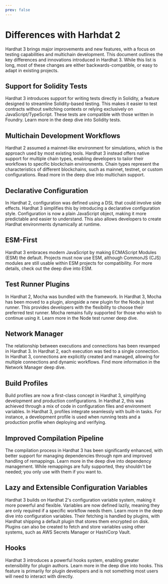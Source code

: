 ```yaml
---
prev: false
---
```


# Differences with Harhdat 2

Hardhat 3 brings major improvements and new features, with a focus on testing capabilities and multichain development. This document outlines the key differences and innovations introduced in Hardhat 3. While this list is long, most of these changes are either backwards-compatible, or easy to adapt in existing projects.

## Support for Solidity Tests

Hardhat 3 introduces support for writing tests directly in Solidity, a feature designed to streamline Solidity-based testing. This makes it easier to test contracts without switching contexts or relying exclusively on JavaScript/TypeScript. These tests are compatible with those written in Foundry. Learn more in the deep dive into Solidity tests.

## Multichain Development Workflows

Hardhat 2 assumed a mainnet-like environment for simulations, which is the approach used by most existing tools. Hardhat 3 instead offers native support for multiple chain types, enabling developers to tailor their workflows to specific blockchain environments. Chain types represent the characteristics of different blockchains, such as mainnet, testnet, or custom configurations. Read more in the deep dive into multichain support.

## Declarative Configuration

In Hardhat 2, configuration was defined using a DSL that could involve side effects. Hardhat 3 simplifies this by introducing a declarative configuration style. Configuration is now a plain JavaScript object, making it more predictable and easier to understand. This also allows developers to create Hardhat environments dynamically at runtime.

## ESM-First

Hardhat 3 embraces modern JavaScript by making ECMAScript Modules (ESM) the default. Projects must now use ESM, although CommonJS (CJS) modules are still usable within ESM projects for compatibility. For more details, check out the deep dive into ESM.

## Test Runner Plugins

In Hardhat 2, Mocha was bundled with the framework. In Hardhat 3, Mocha has been moved to a plugin, alongside a new plugin for the Node.js test runner. This provides developers with the flexibility to choose their preferred test runner. Mocha remains fully supported for those who wish to continue using it. Learn more in the Node test runner deep dive.

## Network Manager

The relationship between executions and connections has been revamped in Hardhat 3. In Hardhat 2, each execution was tied to a single connection. In Hardhat 3, connections are explicitly created and managed, allowing for multiple connections and dynamic workflows. Find more information in the Network Manager deep dive.

## Build Profiles

Build profiles are now a first-class concept in Hardhat 3, simplifying development and production configurations. In Hardhat 2, this was achieved through a mix of code in configuration files and environment variables. In Hardhat 3, profiles integrate seamlessly with built-in tasks. For instance, a development profile is used when running tests and a production profile when deploying and verifying.

## Improved Compilation Pipeline

The compilation process in Hardhat 3 has been significantly enhanced, with better support for managing dependencies through npm and improved handling of remappings. Learn more in the deep dive into dependency management. While remappings are fully supported, they shouldn't be needed; you only use with them if you want to.

## Lazy and Extensible Configuration Variables

Hardhat 3 builds on Hardhat 2's configuration variable system, making it more powerful and flexible. Variables are now defined lazily, meaning they are only required if a specific workflow needs them. Learn more in the deep dive into configuration variables. Their fetching is handled by plugins, with Hardhat shipping a default plugin that stores them encrypted on disk. Plugins can also be created to fetch and store variables using other systems, such as AWS Secrets Manager or HashiCorp Vault.

## Hooks

Hardhat 3 introduces a powerful hooks system, enabling greater extensibility for plugin authors. Learn more in the deep dive into hooks. This feature is primarily for plugin developers and is not something most users will need to interact with directly.